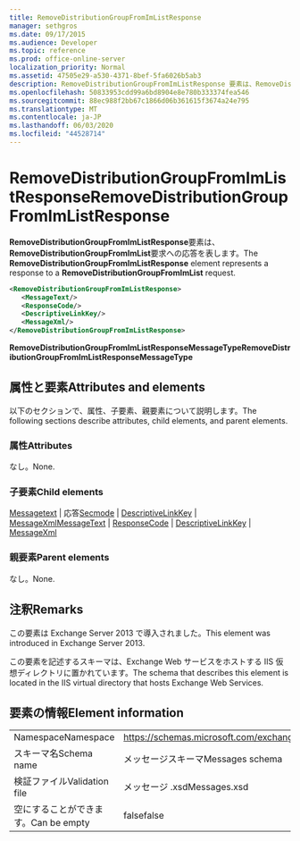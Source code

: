 ```yaml
---
title: RemoveDistributionGroupFromImListResponse
manager: sethgros
ms.date: 09/17/2015
ms.audience: Developer
ms.topic: reference
ms.prod: office-online-server
localization_priority: Normal
ms.assetid: 47505e29-a530-4371-8bef-5fa6026b5ab3
description: RemoveDistributionGroupFromImListResponse 要素は、RemoveDistributionGroupFromImList 要求への応答を表します。
ms.openlocfilehash: 50833953cdd99a6bd8904e8e780b333374fea546
ms.sourcegitcommit: 88ec988f2bb67c1866d06b361615f3674a24e795
ms.translationtype: MT
ms.contentlocale: ja-JP
ms.lasthandoff: 06/03/2020
ms.locfileid: "44528714"
---
```

# <a name="removedistributiongroupfromimlistresponse"></a><span data-ttu-id="715d1-103">RemoveDistributionGroupFromImListResponse</span><span class="sxs-lookup"><span data-stu-id="715d1-103">RemoveDistributionGroupFromImListResponse</span></span>

<span data-ttu-id="715d1-104">**RemoveDistributionGroupFromImListResponse**要素は、 **RemoveDistributionGroupFromImList**要求への応答を表します。</span><span class="sxs-lookup"><span data-stu-id="715d1-104">The **RemoveDistributionGroupFromImListResponse** element represents a response to a **RemoveDistributionGroupFromImList** request.</span></span> 
  
```XML
<RemoveDistributionGroupFromImListResponse>
   <MessageText/>
   <ResponseCode/>
   <DescriptiveLinkKey/>
   <MessageXml/>
</RemoveDistributionGroupFromImListResponse>
```

 <span data-ttu-id="715d1-105">**RemoveDistributionGroupFromImListResponseMessageType**</span><span class="sxs-lookup"><span data-stu-id="715d1-105">**RemoveDistributionGroupFromImListResponseMessageType**</span></span>
## <a name="attributes-and-elements"></a><span data-ttu-id="715d1-106">属性と要素</span><span class="sxs-lookup"><span data-stu-id="715d1-106">Attributes and elements</span></span>

<span data-ttu-id="715d1-107">以下のセクションで、属性、子要素、親要素について説明します。</span><span class="sxs-lookup"><span data-stu-id="715d1-107">The following sections describe attributes, child elements, and parent elements.</span></span>
  
### <a name="attributes"></a><span data-ttu-id="715d1-108">属性</span><span class="sxs-lookup"><span data-stu-id="715d1-108">Attributes</span></span>

<span data-ttu-id="715d1-109">なし。</span><span class="sxs-lookup"><span data-stu-id="715d1-109">None.</span></span>
  
### <a name="child-elements"></a><span data-ttu-id="715d1-110">子要素</span><span class="sxs-lookup"><span data-stu-id="715d1-110">Child elements</span></span>

<span data-ttu-id="715d1-111">[Messagetext](messagetext.md)  | 応答[Secmode](responsecode.md)  | [DescriptiveLinkKey](descriptivelinkkey.md)  | [MessageXml](messagexml.md)</span><span class="sxs-lookup"><span data-stu-id="715d1-111">[MessageText](messagetext.md) | [ResponseCode](responsecode.md) | [DescriptiveLinkKey](descriptivelinkkey.md) | [MessageXml](messagexml.md)</span></span>
  
### <a name="parent-elements"></a><span data-ttu-id="715d1-112">親要素</span><span class="sxs-lookup"><span data-stu-id="715d1-112">Parent elements</span></span>

<span data-ttu-id="715d1-113">なし。</span><span class="sxs-lookup"><span data-stu-id="715d1-113">None.</span></span>
  
## <a name="remarks"></a><span data-ttu-id="715d1-114">注釈</span><span class="sxs-lookup"><span data-stu-id="715d1-114">Remarks</span></span>

<span data-ttu-id="715d1-115">この要素は Exchange Server 2013 で導入されました。</span><span class="sxs-lookup"><span data-stu-id="715d1-115">This element was introduced in Exchange Server 2013.</span></span>
  
<span data-ttu-id="715d1-116">この要素を記述するスキーマは、Exchange Web サービスをホストする IIS 仮想ディレクトリに置かれています。</span><span class="sxs-lookup"><span data-stu-id="715d1-116">The schema that describes this element is located in the IIS virtual directory that hosts Exchange Web Services.</span></span>
  
## <a name="element-information"></a><span data-ttu-id="715d1-117">要素の情報</span><span class="sxs-lookup"><span data-stu-id="715d1-117">Element information</span></span>

|||
|:-----|:-----|
|<span data-ttu-id="715d1-118">Namespace</span><span class="sxs-lookup"><span data-stu-id="715d1-118">Namespace</span></span>  <br/> |https://schemas.microsoft.com/exchange/services/2006/messages  <br/> |
|<span data-ttu-id="715d1-119">スキーマ名</span><span class="sxs-lookup"><span data-stu-id="715d1-119">Schema name</span></span>  <br/> |<span data-ttu-id="715d1-120">メッセージスキーマ</span><span class="sxs-lookup"><span data-stu-id="715d1-120">Messages schema</span></span>  <br/> |
|<span data-ttu-id="715d1-121">検証ファイル</span><span class="sxs-lookup"><span data-stu-id="715d1-121">Validation file</span></span>  <br/> |<span data-ttu-id="715d1-122">メッセージ .xsd</span><span class="sxs-lookup"><span data-stu-id="715d1-122">Messages.xsd</span></span>  <br/> |
|<span data-ttu-id="715d1-123">空にすることができます。</span><span class="sxs-lookup"><span data-stu-id="715d1-123">Can be empty</span></span>  <br/> |<span data-ttu-id="715d1-124">false</span><span class="sxs-lookup"><span data-stu-id="715d1-124">false</span></span>  <br/> |
   

